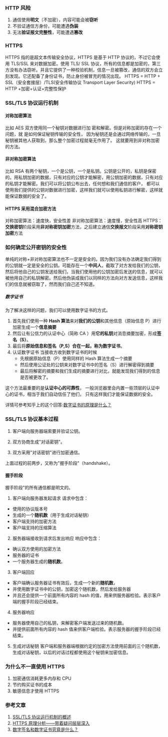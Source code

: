 ### HTTP 风险

1. 通信使用**明文**（不加密），内容可能会被**窃听**
2. 不验证通信方身份，可能遭遇**伪装**
3. 无法**验证报文完整性**，可能遭遇**篡改**

### HTTPS

HTTPS 指的是超文本传输安全协议，HTTPS 是基于 HTTP 协议的，不过它会使用 TLS/SSL 来对数据加密。使用 TLS/ SSL 协议，所有的信息都是加密的，第三方没有办法窃听。并且它提供了一种校验机制，信息一旦被篡改，通信的双方会立刻发现。它还配备了身份证书，防止身份被冒充的情况出现。
HTTPS = HTTP + SSL（安全套接层）/TLS(安全传输协议 Transport Layer Security)
HTTPS = HTTP +加密+认证+完整性保护

### SSL/TLS 协议运行机制

#### 对称加密算法

比如 AES
双方使用同一个秘钥对数据进行加 密和解密。但是对称加密的存在一个问题，就 是如何保证秘钥传输的安全性， 因为秘钥还是会通过网络传输的，一旦秘钥被其他人获取到，那么整个加密过程就毫无作用了。 这就要用到非对称加密的方法。

#### 非对称加密算法

比如 RSA
有两个秘钥，一个是公钥，一个是私钥。公钥是公开的，私钥是保密的。用私钥加密的数据，只有对应的公钥才能解密，用公钥加密的数据，只有对应的私钥才能解密。我们可以将公钥公布出去，任何想和我们通信的客户， 都可以使用我们提供的公钥对数据进行加密，这样我们就可以使用私钥进行解密，这样就能保证数据的安全了。

#### HTTPS 采用混合加密方法

对称加密算法：速度快，安全性差
非对称加密算法：速度慢，安全性高
HTTPS：**交换密钥**阶段采用**非对称密钥加密**方法，之后建立通信**交换报文**阶段采用**对称密钥加密**方法

### 如何确定公开密钥的安全性

单纯的对称+非对称加密算法也不一定是安全的。因为我们没有办法确定我们得到的公钥就一定是安全的公钥。可能存在一个**中间人**，截取了对方发给我们的公钥，然后将他自己的公钥发送给我们，当我们使用他的公钥加密后发送的信息，就可以被他用自己的私钥解密。然后他伪装成我们以同样的方法向对方发送信息，这样我们的信息就被窃取了，然而我们自己还不知道。

##### 数字证书

为了解决这样的问题，我们可以使用数字证书的方式。

1. 首先我们使用一种 **Hash 算法**来对**我们的公钥**和其他信息（原始信息 P）进行加密生成一个**信息摘要**
2. 然后让有公信力的认证中心（简称 CA ）用**它的私钥**对消息摘要加密，形成**签名（S）**。
3. 最后将**原始信息和签名（P,S）**合在一起，称为**数字证书**。
4. 认证数字证书
   当接收方收到数字证书的时候
   - 先根据原始信息（P）使用同样的 Hash 算法生成一个摘要
   - 然后使用公证处的公钥来对数字证书中的签名（S）进行解密得到摘要
   - 最后将解密的摘要和我们生成的摘要进行对比，就能发现我们得到的信息是否被更改了。

这个方法最重要的是**认证中心的可靠性**， 一般浏览器里会内置一些顶层的认证中心的证书，相当于我们自动信任了他们， 只有这样我们才能保证数据的安全。

详情可参考知乎上的这个回答:[数字证书的原理是什么？](https://www.zhihu.com/question/24294477/answer/74783418)

### SSL/TLS 协议基本过程

1. 客户端向服务器端索要并验证公钥。

2. 双方协商生成"对话密钥"。

3. 双方采用"对话密钥"进行加密通信。

上面过程的前两步，又称为"握手阶段"（handshake）。

#### 握手阶段

握手阶段"的所有通信都是明文的。

1. 客户端向服务器发起请求
   请求中包含：

- 使用的协议版本号
- 生成的一个**随机数**（用于生成对话秘钥）
- 客户端支持的加密方法
- 客户端支持的压缩算法

2. 服务器端接收到请求后发出响应
   响应中包含：

- 确认双方使用的加密方法
- 服务器的证书
- 一个服务器生成的**随机数**。

3. 客户端回应

- 客户端确认服务器证书有效后，生成一个新的**随机数**，
- 并使用数字证书中的公钥，加密这个随机数，然后发给服务器
- 并且还会提供一个前面所有内容的 hash 的值，用来供服务器检验。表示客户端的握手阶段已经结束。

4. 服务器响应

- 服务器使用自己的私钥，来解密客户端发送过来的随机数。
- 并提供前面所有内容的 hash 值来供客户端检验。表示服务器的握手阶段已经结束。

5. 生成对话秘钥
   客户端和服务器端根据约定的加密方法使用前面的三个随机数，生成对话秘钥，以后的对话过程都使用这个秘钥来加密信息。

### 为什么不一直使用 HTTPS

1. 加密通信消耗更多内存和 CPU
2. 节约购买证书的成本
3. 敏感信息才使用 HTTPS

### 参考文章

1. [SSL/TLS 协议运行机制的概述](http://www.ruanyifeng.com/blog/2014/02/ssl_tls.html)
2. [HTTPS 原理分析——带着疑问层层深入](https://blog.leapmie.com/archives)
3. [数字签名和数字证书究竟是什么？](jianshu.com/p/80aa37311151)

